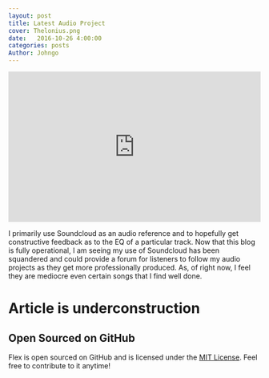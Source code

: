 ```yaml
---
layout: post
title: Latest Audio Project
cover: Thelonius.png
date:   2016-10-26 4:00:00
categories: posts
Author: Johngo
---
```



<iframe width="100%" height="300" scrolling="no" frameborder="no" src="https://w.soundcloud.com/player/?url=https%3A//api.soundcloud.com/tracks/287602763&amp;auto_play=false&amp;hide_related=false&amp;show_comments=true&amp;show_user=true&amp;show_reposts=false&amp;visual=true"></iframe>

I primarily use Soundcloud as an audio reference and to hopefully get constructive feedback as to the EQ of a particular track. Now that this blog is fully operational, I am seeing my use of Soundcloud has been squandered and could provide a forum for listeners to follow my audio projects as they get more professionally produced. As, of right now, I feel they are mediocre even certain songs that I find well done. 

# Article is underconstruction 

## Open Sourced on GitHub

Flex is open sourced on GitHub 
and is licensed under the [MIT License](http://opensource.org/licenses/MIT).
 Feel free to contribute to it anytime!


